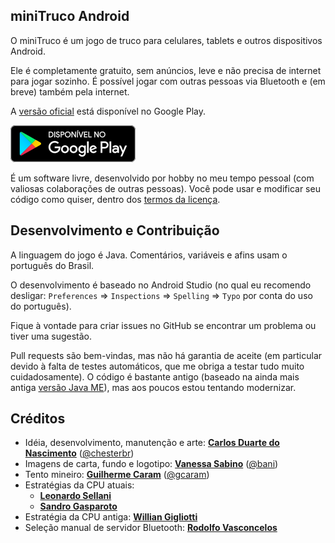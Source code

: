 miniTruco Android
-----------------

O miniTruco é um jogo de truco para celulares, tablets e outros dispositivos Android.

Ele é completamente gratuito, sem anúncios, leve e não precisa de internet para jogar sozinho. É possível jogar com outras pessoas via Bluetooth e (em breve) também pela internet.

A [versão oficial](https://play.google.com/store/apps/details?id=me.chester.minitruco&pli=1&hl=pt) está disponível no Google Play.

[![versão oficial no Google Play](disponivel-google-play-badge.png)](https://play.google.com/store/apps/details?id=me.chester.minitruco&pli=1&hl=pt)

É um software livre, desenvolvido por hobby no meu tempo pessoal (com valiosas colaborações de outras pessoas). Você pode usar e modificar seu código como quiser, dentro dos [termos da licença](LICENSE).


Desenvolvimento e Contribuição
------------------------------

A linguagem do jogo é Java. Comentários, variáveis e afins usam o português do Brasil.

O desenvolvimento é baseado no Android Studio (no qual eu recomendo desligar: `Preferences` => `Inspections` => `Spelling` => `Typo` por conta do uso do português).

Fique à vontade para criar issues no GitHub se encontrar um problema ou tiver uma sugestão.

Pull requests são bem-vindas, mas não há garantia de aceite (em particular devido à falta de testes automáticos, que me obriga a testar tudo muito cuidadosamente). O código é bastante antigo (baseado na ainda mais antiga [versão Java ME](https://github.com/chesterbr/minitruco-j2me)), mas aos poucos estou tentando modernizar.


Créditos
--------

- Idéia, desenvolvimento, manutenção e arte: **[Carlos Duarte do Nascimento](https://chester.me)** ([@chesterbr](https://github.com/chesterbr))
- Imagens de carta, fundo e logotipo: **[Vanessa Sabino](https://baniverso.com)** ([@bani](https://github.com/bani))
- Tento mineiro: **[Guilherme Caram](https://www.linkedin.com/in/guilherme-caram-meireles/)** ([@gcaram](https://github.com/gcaram))
- Estratégias da CPU atuais:
  - **[Leonardo Sellani](https://www.linkedin.com/in/leonardosellani/)**
  - **[Sandro Gasparoto](https://www.linkedin.com/in/sgasparoto/)**
- Estratégia da CPU antiga: **[Willian Gigliotti](https://www.linkedin.com/in/willian-gigliotti/)**
- Seleção manual de servidor Bluetooth: **[Rodolfo Vasconcelos](https://www.linkedin.com/in/rodolfo-de-andrade-vasconcelos/)**
